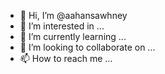 - 👋 Hi, I’m @aahansawhney
- 👀 I’m interested in ...
- 🌱 I’m currently learning ...
- 💞️ I’m looking to collaborate on ...
- 📫 How to reach me ...

<!---
aahansawhney/aahansawhney is a ✨ special ✨ repository because its `README.md` (this file) appears on your GitHub profile.
You can click the Preview link to take a look at your changes.
--->
